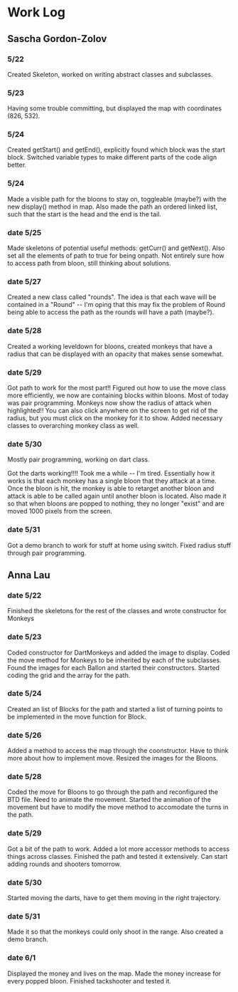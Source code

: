 # Work Log

## Sascha Gordon-Zolov

### 5/22

Created Skeleton, worked on writing abstract classes and subclasses. 

### 5/23

Having some trouble committing, but displayed the map with coordinates (826, 532).

### 5/24

Created getStart() and getEnd(), explicitly found which block was the start block. Switched variable types to make different parts of the code align better. 

### 5/24

Made a visible path for the bloons to stay on, toggleable (maybe?) with the new display() method in map. Also made the path an ordered linked list, such that the start is the head and the end is the tail. 

### date 5/25

Made skeletons of potential useful methods: getCurr() and getNext(). Also set all the elements of path to true for being onpath. Not entirely sure how to access path from bloon, still thinking about solutions. 

### date 5/27

Created a new class called "rounds". The idea is that each wave will be contained in a "Round" -- I'm oping that this may fix the problem of Round being able to access the path as the rounds will have a path (maybe?). 

### date 5/28

Created a working leveldown for bloons, created monkeys that have a radius that can be displayed with an opacity that makes sense somewhat. 

### date 5/29

Got path to work for the most part!! Figured out how to use the move class more efficiently, we now are containing blocks within bloons. Most of today was pair programming. 
Monkeys now show the radius of attack when highlighted!! You can also click anywhere on the screen to get rid of the radius, but you must click on the monkey for it to show. Added necessary classes to overarching monkey class as well. 

### date 5/30
Mostly pair programming, working on dart class.

Got the darts working!!!! Took me a while -- I'm tired. Essentially how it works is that each monkey has a single bloon that they attack at a time. Once the bloon is hit, the monkey is able to retarget another bloon and attack is able to be called again until another bloon is located. Also made it so that when bloons are popped to nothing, they no longer "exist" and are moved 1000 pixels from the screen.

### date 5/31
Got a demo branch to work for stuff at home using switch. Fixed radius stuff through pair programming. 

## Anna Lau

### date 5/22

Finished the skeletons for the rest of the classes and wrote constructor for Monkeys

### date 5/23

Coded constructor for DartMonkeys and added the image to display. Coded the move method for Monkeys to be inherited by each of the subclasses.
Found the images for each Ballon and started their constructors. Started coding the grid and the array for the path.

### date 5/24
Created an list of Blocks for the path and started a list of turning points to be implemented in the move function for Block.

### date 5/26
Added a method to access the map through the coonstructor. Have to think more about how to implement move. Resized the images for the Bloons.

### date 5/28
Coded the move for Bloons to go through the path and reconfigured the BTD file. Need to animate the movement.
Started the animation of the movement but have to modify the move method to accomodate the turns in the path.

### date 5/29
Got a bit of the path to work. Added a lot more accessor methods to access things across classes.
Finished the path and tested it extensively. Can start adding rounds and shooters tomorrow.

### date 5/30
Started moving the darts, have to get them moving in the right trajectory.

### date 5/31
Made it so that the monkeys could only shoot in the range. Also created a demo branch.

### date 6/1
Displayed the money and lives on the map. Made the money increase for every popped bloon.
Finished tackshooter and tested it.